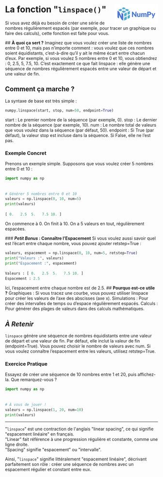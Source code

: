 # **La fonction "`linspace()`"**<a href="../../"><img align="right" src="../../../assets/logo/numpy_2020.svg" alt="Numpy" height="64px"></a>
Si vous avez déjà eu besoin de créer une série de nombres régulièrement espacés (par exemple, pour tracer un graphique ou faire des calculs), cette fonction est faite pour vous.

## **À quoi ça sert ?**
Imaginez que vous voulez créer une liste de nombres entre 0 et 10, mais pas n’importe comment : vous voulez que ces nombres soient équidistants, c’est-à-dire qu’il y ait le même écart entre chacun d’eux. Par exemple, si vous voulez 5 nombres entre 0 et 10, vous obtiendrez : 0, 2.5, 5, 7.5, 10.
C’est exactement ce que fait linspace : elle génère une séquence de nombres régulièrement espacés entre une valeur de départ et une valeur de fin.

## **Comment ça marche ?**
La syntaxe de base est très simple :
```py
numpy.linspace(start, stop, num=50, endpoint=True)
```
start : Le premier nombre de la séquence (par exemple, 0).
stop : Le dernier nombre de la séquence (par exemple, 10).
num : Le nombre total de valeurs que vous voulez dans la séquence (par défaut, 50).
endpoint : Si True (par défaut), la valeur stop est incluse dans la séquence. Si False, elle ne l’est pas.
### **Exemple Concret**
Prenons un exemple simple. Supposons que vous voulez créer 5 nombres entre 0 et 10 :
```py
import numpy as np


# Générer 5 nombres entre 0 et 10
valeurs = np.linspace(0, 10, num=5)
print(valeurs)

[ 0.   2.5  5.   7.5 10. ]
```
On commence à 0.
On finit à 10.
On a 5 valeurs en tout, régulièrement espacées.

### **_Petit Bonus_ : Connaître l’Espacement**
Si vous voulez aussi savoir quel est l’écart entre chaque nombre, vous pouvez ajouter retstep=True :
```py
valeurs, espacement = np.linspace(0, 10, num=5, retstep=True)
print("Valeurs :", valeurs)
print("Espacement :", espacement)

Valeurs : [ 0.   2.5  5.   7.5 10. ]
Espacement : 2.5
```
Ici, l’espacement entre chaque nombre est de 2.5.
## **Pourquo est-ce utile ?**
Graphiques : Si vous tracez une courbe, vous pouvez utiliser linspace pour créer les valeurs de l’axe des abscisses (axe x).
Simulations : Pour créer des intervalles de temps ou d’espace régulièrement espacés.
Calculs : Pour générer des plages de valeurs dans des calculs mathématiques.
## **_À Retenir_**
`linspace` génère une séquence de nombres équidistants entre une valeur de départ et une valeur de fin.
Par défaut, elle inclut la valeur de fin (endpoint=True).
Vous pouvez choisir le nombre de valeurs avec num.
Si vous voulez connaître l’espacement entre les valeurs, utilisez retstep=True.
### Exercice Pratique
Essayez de créer une séquence de 10 nombres entre 1 et 20, puis affichez-la. Que remarquez-vous ?
```py
import numpy as np


# À vous de jouer !
valeurs = np.linspace(1, 20, num=10)
print(valeurs)
```
___
"`linspace`" est une contraction de l'anglais "linear spacing", ce qui signifie "espacement linéaire" en français.  
"Linear" fait référence à une progression régulière et constante, comme une ligne droite.  
"Spacing" signifie "espacement" ou "intervalle".  

Ainsi, "`linspace`" signifie littéralement "espacement linéaire", décrivant parfaitement son rôle : créer une séquence de nombres avec un espacement régulier et constant entre eux.